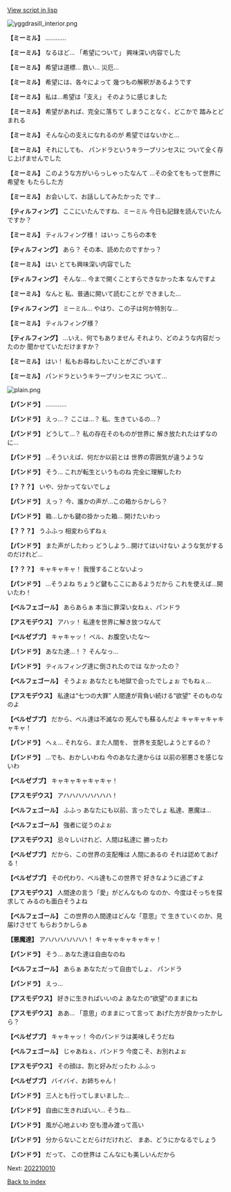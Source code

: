 [View script in lisp](../scripts/202209990.txt)

![yggdrasill_interior.png](../images/backgrounds/yggdrasill_interior.png)

**【ミーミル】**
…………

**【ミーミル】**
なるほど…
「希望について」
興味深い内容でした

**【ミーミル】**
希望は道標…
救い…
災厄…

**【ミーミル】**
希望には、各々によって
幾つもの解釈があるようです

**【ミーミル】**
私は…希望は「支え」
そのように感じました

**【ミーミル】**
希望があれば、完全に落ちて
しまうことなく、どこかで
踏みとどまれる

**【ミーミル】**
そんな心の支えになれるのが
希望ではないかと…

**【ミーミル】**
それにしても、
パンドラというキラープリンセスに
ついて全く存じ上げませんでした

**【ミーミル】**
このような方がいらっしゃったなんて
…その全てをもって世界に希望を
もたらした方

**【ミーミル】**
お会いして、お話ししてみたかった
です…

**【ティルフィング】**
ここにいたんですね、ミーミル
今日も記録を読んでいたんですか？

**【ミーミル】**
ティルフィング様！
はいっ
こちらの本を

**【ティルフィング】**
あら？
その本、読めたのですかっ？

**【ミーミル】**
はい
とても興味深い内容でした

**【ティルフィング】**
そんな…
今まで開くことすらできなかった本
なんですよ

**【ミーミル】**
なんと
私、普通に開いて読むことが
できました…

**【ティルフィング】**
ミーミル…
やはり、この子は何か特別な…

**【ミーミル】**
ティルフィング様？

**【ティルフィング】**
…いえ、何でもありません
それより、どのような内容だったのか
聞かせていただけますか？

**【ミーミル】**
はい！
私もお尋ねしたいことがございます

**【ミーミル】**
パンドラというキラープリンセスに
ついて…

![plain.png](../images/backgrounds/plain.png)

**【パンドラ】**
…………

**【パンドラ】**
えっ…？
ここは…？
私、生きているの…？

**【パンドラ】**
どうして…？
私の存在そのものが世界に
解き放たれたはずなのに…

**【パンドラ】**
…そういえば、何だか以前とは
世界の雰囲気が違うような

**【パンドラ】**
そう…
これが転生というものね
完全に理解したわ

**【？？？】**
いや、分かってないでしょ

**【パンドラ】**
えっ？
今、誰かの声が…この箱からかしら？

**【パンドラ】**
箱…しかも鍵の掛かった箱…
開けたいわっ

**【？？？】**
うふふっ
相変わらずねぇ

**【パンドラ】**
また声がしたわっ
どうしよう…開けてはいけない
ような気がするのだけれど…

**【？？？】**
キャキャキャ！
我慢することないよっ

**【パンドラ】**
…そうよね
ちょうど鍵もここにあるようだから
これを使えば…開いたわ！

**【ベルフェゴール】**
あらあらぁ
本当に罪深い女ねぇ、パンドラ

**【アスモデウス】**
アハッ！
私達を世界に解き放つなんて

**【ベルゼブブ】**
キャキャッ！
ベル、お腹空いたな～

**【パンドラ】**
あなた達…！？
そんなっ…

**【パンドラ】**
ティルフィング達に倒されたのでは
なかったの？

**【ベルフェゴール】**
そうよぉ
あなたとも地獄で会ったでしょぉ
でもねぇ…

**【アスモデウス】**
私達は“七つの大罪”
人間達が背負い続ける“欲望”
そのものなのよ

**【ベルゼブブ】**
だから、ベル達は不滅なの
死んでも蘇るんだよ
キャキャキャキャキャ！

**【パンドラ】**
へぇ…
それなら、また人間を、
世界を支配しようとするの？

**【パンドラ】**
…でも、おかしいわね
今のあなた達からは
以前の邪悪さを感じないわ

**【ベルゼブブ】**
キャキャキャキャキャ！

**【アスモデウス】**
アハハハハハハハハ！

**【ベルフェゴール】**
ふふっ
あなたにも以前、言ったでしょ
私達、悪魔は…

**【ベルフェゴール】**
強者に従うのよぉ

**【アスモデウス】**
忌々しいけれど、人間は私達に
勝ったわ

**【ベルゼブブ】**
だから、この世界の支配権は
人間にあるの
それは認めてあげる！

**【ベルゼブブ】**
その代わり、ベル達もこの世界で
好きなように過ごすよ

**【アスモデウス】**
人間達の言う「愛」がどんなもの
なのか、今度はそっちを探求して
みるのも面白そうよね

**【ベルフェゴール】**
この世界の人間達はどんな「意思」で
生きていくのか、見届けさせて
もらおうかしらぁ

**【悪魔達】**
アハハハハハハハ！
キャキャキャキャキャ！

**【パンドラ】**
そう…
あなた達は自由なのね

**【ベルフェゴール】**
あらぁ
あなただって自由でしょ、
パンドラ

**【パンドラ】**
えっ…

**【アスモデウス】**
好きに生きればいいのよ
あなたの“欲望”のままにね

**【アスモデウス】**
ああ…
「意思」のままにって言って
あげた方が良かったかしら？

**【ベルゼブブ】**
キャキャッ！
今のパンドラは美味しそうだね

**【ベルフェゴール】**
じゃあねぇ、パンドラ
今度こそ、お別れよぉ

**【アスモデウス】**
その顔は、割と好みだったわ
ふふっ

**【ベルゼブブ】**
バイバイ、お姉ちゃん！

**【パンドラ】**
三人とも行ってしまいました…

**【パンドラ】**
自由に生きればいい…
そうね…

**【パンドラ】**
風が心地よいわ
空も澄み渡って高い

**【パンドラ】**
分からないことだらけだけれど、
まあ、どうにかなるでしょう

**【パンドラ】**
だって、
この世界は
こんなにも美しいんだから


Next: [202210010](202210010.md)

[Back to index](index.md)
